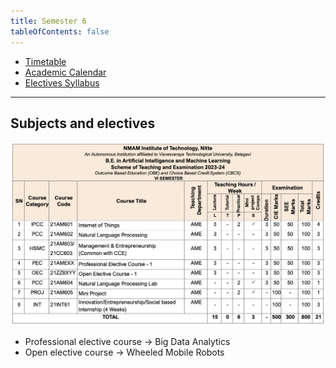 ```yaml
---
title: Semester 6
tableOfContents: false
---
```


- [Timetable](/timetable.pdf)
- [Academic Calendar](/Academic%20Calendar%20Even%20Sem%20-%20VI%20Sem%20-%20B.E.%20-%202023%20-%2024.pdf)
- [Electives Syllabus](/6th_Semester_Professional_Electives_Syllabus.pdf)

---

## Subjects and electives

![](./images/sem6-subjects-and-electives.png)

- Professional elective course → Big Data Analytics
- Open elective course → Wheeled Mobile Robots

